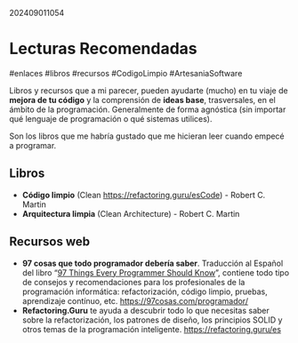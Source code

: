202409011054
# Lecturas Recomendadas
#enlaces #libros #recursos #CodigoLimpio #ArtesaniaSoftware

Libros y recursos que a mi parecer, pueden ayudarte (mucho) en tu viaje de **mejora de tu código** y la comprensión de **ideas base**, trasversales, en el ámbito de la programación. Generalmente de forma agnóstica (sin importar qué lenguaje de programación o qué sistemas utilices). 

Son los libros que me habría gustado que me hicieran leer cuando empecé a programar.
## Libros
- **Código limpio** (Clean https://refactoring.guru/esCode) - Robert C. Martin
- **Arquitectura limpia** (Clean Architecture) - Robert C. Martin 
## Recursos web
- **97 cosas que todo programador debería saber**. Traducción al Español del libro “[97 Things Every Programmer Should Know](https://web.archive.org/web/20150108171221/http://programmer.97things.oreilly.com/wiki/index.php/97_Things_Every_Programmer_Should_Know)”, contiene todo tipo de consejos y recomendaciones para los profesionales de la programación informática: refactorización, código limpio, pruebas, aprendizaje contínuo, etc. https://97cosas.com/programador/
- **Refactoring.Guru** te ayuda a descubrir todo lo que necesitas saber sobre la refactorización, los patrones de diseño, los principios SOLID y otros temas de la programación inteligente. https://refactoring.guru/es
